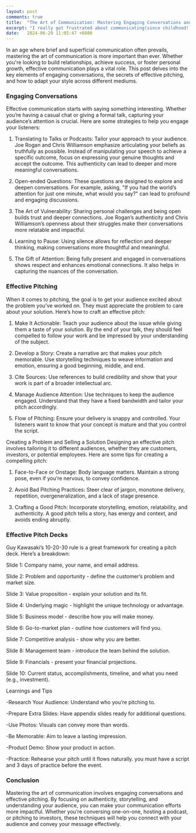 ```yaml
---
layout: post
comments: true
title:  "The Art of Communication: Mastering Engaging Conversations and Effective Pitching"
excerpt: "I really got frustrated about communicating(since childhood!) so i made my own blog post of the list of learning(and hardwork) ive made."
date:   2024-06-29 11:05:47 +0800
---
```


In an age where brief and superficial communication often prevails, mastering the art of communication is more important than ever. Whether you're looking to build relationships, achieve success, or foster personal growth, effective communication plays a vital role. This post delves into the key elements of engaging conversations, the secrets of effective pitching, and how to adapt your style across different mediums.


### Engaging Conversations

Effective communication starts with saying something interesting. Whether you’re having a casual chat or giving a formal talk, capturing your audience’s attention is crucial. Here are some strategies to help you engage your listeners:

1. Translating to Talks or Podcasts: Tailor your approach to your audience. Joe Rogan and Chris Williamson emphasize articulating your beliefs as truthfully as possible. Instead of manipulating your speech to achieve a specific outcome, focus on expressing your genuine thoughts and accept the outcome. This authenticity can lead to deeper and more meaningful conversations.

2. Open-ended Questions: These questions are designed to explore and deepen conversations. For example, asking, "If you had the world’s attention for just one minute, what would you say?" can lead to profound and engaging discussions.

3. The Art of Vulnerability: Sharing personal challenges and being open builds trust and deeper connections. Joe Rogan’s authenticity and Chris Williamson’s openness about their struggles make their conversations more relatable and impactful.

4. Learning to Pause: Using silence allows for reflection and deeper thinking, making conversations more thoughtful and meaningful.

5. The Gift of Attention: Being fully present and engaged in conversations shows respect and enhances emotional connections. It also helps in capturing the nuances of the conversation.



### Effective Pitching

When it comes to pitching, the goal is to get your audience excited about the problem you’ve worked on. They must appreciate the problem to care about your solution. Here’s how to craft an effective pitch:

1. Make It Actionable: Teach your audience about the issue while giving them a taste of your solution. By the end of your talk, they should feel compelled to follow your work and be impressed by your understanding of the subject.

2. Develop a Story: Create a narrative arc that makes your pitch memorable. Use storytelling techniques to weave information and emotion, ensuring a good beginning, middle, and end.

3. Cite Sources: Use references to build credibility and show that your work is part of a broader intellectual arc.

4. Manage Audience Attention: Use techniques to keep the audience engaged. Understand that they have a fixed bandwidth and tailor your pitch accordingly.

5. Flow of Pitching: Ensure your delivery is snappy and controlled. Your listeners want to know that your concept is mature and that you control the script.

Creating a Problem and Selling a Solution
Designing an effective pitch involves tailoring it to different audiences, whether they are customers, investors, or potential employees. Here are some tips for creating a compelling pitch:

1. Face-to-Face or Onstage: Body language matters. Maintain a strong pose, even if you’re nervous, to convey confidence.

2. Avoid Bad Pitching Practices: Steer clear of jargon, monotone delivery, repetition, overgeneralization, and a lack of stage presence.

3. Crafting a Good Pitch: Incorporate storytelling, emotion, relatability, and authenticity. A good pitch tells a story, has energy and context, and avoids ending abruptly.

### Effective Pitch Decks

Guy Kawasaki’s 10-20-30 rule is a great framework for creating a pitch deck. Here’s a breakdown:

Slide 1: Company name, your name, and email address.

Slide 2: Problem and opportunity - define the customer’s problem and market size.

Slide 3: Value proposition - explain your solution and its fit.

Slide 4: Underlying magic - highlight the unique technology or advantage.

Slide 5: Business model - describe how you will make money.

Slide 6: Go-to-market plan - outline how customers will find you.

Slide 7: Competitive analysis - show why you are better.

Slide 8: Management team - introduce the team behind the solution.

Slide 9: Financials - present your financial projections.

Slide 10: Current status, accomplishments, timeline, and what you need (e.g., investment).

Learnings and Tips

-Research Your Audience: Understand who you’re pitching to.

-Prepare Extra Slides: Have appendix slides ready for additional questions.

-Use Photos: Visuals can convey more than words.

-Be Memorable: Aim to leave a lasting impression.

-Product Demo: Show your product in action.

-Practice: Rehearse your pitch until it flows naturally. you must have a script and 3 days of practice before the event.


### Conclusion
Mastering the art of communication involves engaging conversations and effective pitching. By focusing on authenticity, storytelling, and understanding your audience, you can make your communication efforts more impactful. Whether you’re conversing one-on-one, hosting a podcast, or pitching to investors, these techniques will help you connect with your audience and convey your message effectively.

